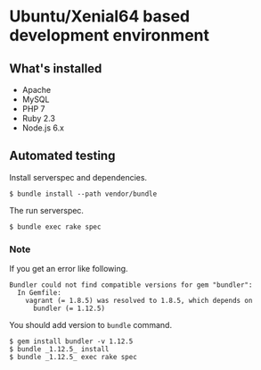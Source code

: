 # Ubuntu/Xenial64 based development environment

## What's installed

* Apache
* MySQL
* PHP 7
* Ruby 2.3
* Node.js 6.x

## Automated testing

Install serverspec and dependencies.

```shell
$ bundle install --path vendor/bundle
```

The run serverspec.

```shell
$ bundle exec rake spec
```

### Note

If you get an error like following.

```
Bundler could not find compatible versions for gem "bundler":
  In Gemfile:
    vagrant (= 1.8.5) was resolved to 1.8.5, which depends on
      bundler (= 1.12.5)
```

You should add version to `bundle` command.

```
$ gem install bundler -v 1.12.5
$ bundle _1.12.5_ install
$ bundle _1.12.5_ exec rake spec
```
